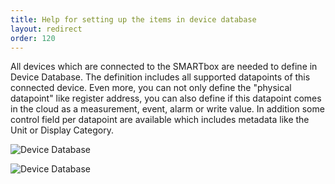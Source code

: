 ```yaml
---
title: Help for setting up the items in device database
layout: redirect
order: 120
---
```

All devices which are connected to the SMARTbox are needed to define in Device Database. The definition includes all supported datapoints of this connected device. Even more, you can not only define the "physical datapoint" like register address, you can also define if this datapoint comes in the cloud as a measurement, event, alarm or write value. In addition some control field per datapoint are available which includes metadata like the Unit or Display Category. 

![Device Database](/guides/images/devices/smartbox-io/device-database1.png)

![Device Database](/guides/images/devices/smartbox-io/device-database2.png)
